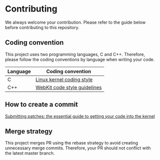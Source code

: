 # Contributing

We always welcome your contribution. Please refer to the guide below before contributing to this repository.

## Coding convention

This project uses two programming languages, C and C++. Therefore, please follow the coding conventions by language when writing your code.

| Language | Coding convention |
|----------|--------------------|
| C | [Linux kernel coding style](https://www.kernel.org/doc/html/v4.10/process/coding-style.html) |
| C++ | [WebKit code style guidelines](https://webkit.org/code-style-guidelines/) |

## How to create a commit

[Submitting patches: the essential guide to getting your code into the kernel](https://git.kernel.org/pub/scm/linux/kernel/git/torvalds/linux.git/tree/Documentation/process/submitting-patches.rst?id=HEAD)

## Merge strategy

This project merges PR using the rebase strategy to avoid creating unnecessary merge commits. Therefore, your PR should not conflict with the latest master branch.
